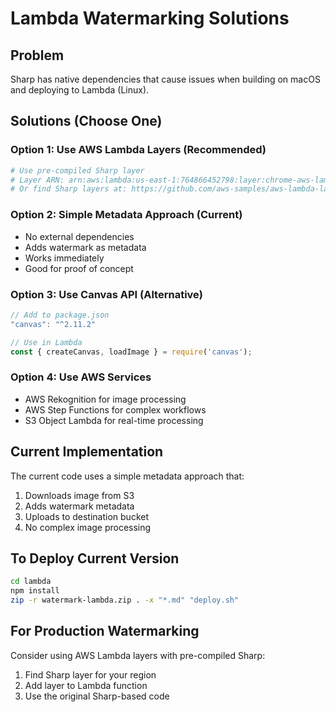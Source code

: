 # Lambda Watermarking Solutions

## Problem
Sharp has native dependencies that cause issues when building on macOS and deploying to Lambda (Linux).

## Solutions (Choose One)

### Option 1: Use AWS Lambda Layers (Recommended)
```bash
# Use pre-compiled Sharp layer
# Layer ARN: arn:aws:lambda:us-east-1:764866452798:layer:chrome-aws-lambda:25
# Or find Sharp layers at: https://github.com/aws-samples/aws-lambda-layers
```

### Option 2: Simple Metadata Approach (Current)
- No external dependencies
- Adds watermark as metadata
- Works immediately
- Good for proof of concept

### Option 3: Use Canvas API (Alternative)
```javascript
// Add to package.json
"canvas": "^2.11.2"

// Use in Lambda
const { createCanvas, loadImage } = require('canvas');
```

### Option 4: Use AWS Services
- AWS Rekognition for image processing
- AWS Step Functions for complex workflows
- S3 Object Lambda for real-time processing

## Current Implementation
The current code uses a simple metadata approach that:
1. Downloads image from S3
2. Adds watermark metadata
3. Uploads to destination bucket
4. No complex image processing

## To Deploy Current Version
```bash
cd lambda
npm install
zip -r watermark-lambda.zip . -x "*.md" "deploy.sh"
```

## For Production Watermarking
Consider using AWS Lambda layers with pre-compiled Sharp:
1. Find Sharp layer for your region
2. Add layer to Lambda function
3. Use the original Sharp-based code
